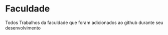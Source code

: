 # Faculdade
Todos Trabalhos da faculdade que foram adicionados ao github durante seu desenvolvimento
